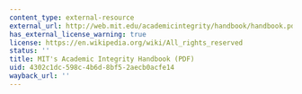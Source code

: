 ```yaml
---
content_type: external-resource
external_url: http://web.mit.edu/academicintegrity/handbook/handbook.pdf
has_external_license_warning: true
license: https://en.wikipedia.org/wiki/All_rights_reserved
status: ''
title: MIT's Academic Integrity Handbook (PDF)
uid: 4302c1dc-598c-4b6d-8bf5-2aecb0acfe14
wayback_url: ''
---
```

